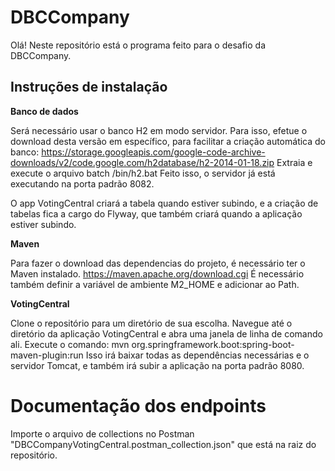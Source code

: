 # DBCCompany

Olá!
Neste repositório está o programa feito para o desafio da DBCCompany.

<h2>Instruções de instalação</h2>

<b>Banco de dados</b>

Será necessário usar o banco H2 em modo servidor. Para isso, efetue o download desta versão em específico, para facilitar a criação automática do banco:
https://storage.googleapis.com/google-code-archive-downloads/v2/code.google.com/h2database/h2-2014-01-18.zip
Extraia e execute o arquivo batch /bin/h2.bat
Feito isso, o servidor já está executando na porta padrão 8082.

O app VotingCentral criará a tabela quando estiver subindo, e a criação de tabelas fica a cargo do Flyway, que também criará quando a aplicação estiver subindo.

<b>Maven</b>

Para fazer o download das dependencias do projeto, é necessário ter o Maven instalado.
https://maven.apache.org/download.cgi
É necessário também definir a variável de ambiente M2_HOME e adicionar ao Path.

<b>VotingCentral</b>

Clone o repositório para um diretório de sua escolha. Navegue até o diretório da aplicação VotingCentral e abra uma janela de linha de comando ali.
Execute o comando:
mvn org.springframework.boot:spring-boot-maven-plugin:run
Isso irá baixar todas as dependências necessárias e o servidor Tomcat, e também irá subir a aplicação na porta padrão 8080.


<h1>Documentação dos endpoints</h1>
Importe o arquivo de collections no Postman "DBCCompanyVotingCentral.postman_collection.json" que está na raiz do repositório.
